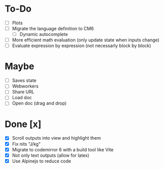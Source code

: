 
# To-Do
- [ ] Plots
- [ ] Migrate the language definition to CM6
  - [ ] Dynamic autocomplete
- [ ] More efficient math evaluation (only update state when inputs change)
- [ ] Evaluate expression by expression (not necessarly block by block)

# Maybe
- [ ] Saves state
- [ ] Webworkers
- [ ] Share URL
- [ ] Load doc
- [ ] Open doc (drag and drop)

# Done [x]
- [x] Scroll outputs into view and highlight them
- [x] Fix nits "J/kg"
- [x] Migrate to codemirror 6 with a build tool like Vite
- [x] Not only text outputs (allow for latex)
- [x] Use Alpinejs to reduce code
